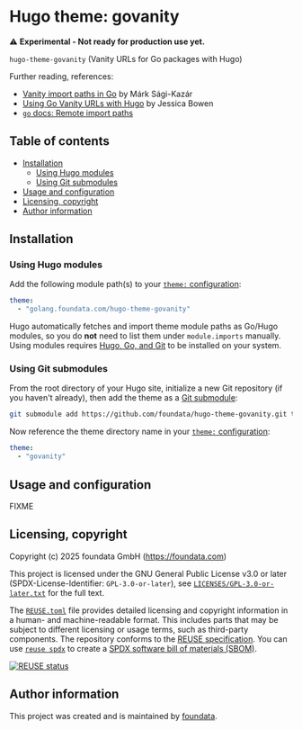 # Hugo theme: govanity

⚠️ **Experimental - Not ready for production use yet.**

`hugo-theme-govanity` (Vanity URLs for Go packages with Hugo)

Further reading, references:

* [Vanity import paths in Go](https://sagikazarmark.hu/blog/vanity-import-paths-in-go/) by Márk Sági-Kazár
* [Using Go Vanity URLs with Hugo](https://blog.jbowen.dev/2020/07/using-go-vanity-urls-with-hugo/) by Jessica Bowen
* [`go` docs: Remote import paths](https://pkg.go.dev/cmd/go#hdr-Remote_import_paths)


## Table of contents

- [Installation](#installation)
  - [Using Hugo modules](#installation-hugo-modules)
  - [Using Git submodules](#installation-git-submodules)
- [Usage and configuration](#usage)
- [Licensing, copyright](#licensing-copyright)
- [Author information](#author-information)



## Installation<a id="installation"></a>

### Using Hugo modules<a id="installation-hugo-modules"></a>

Add the following module path(s) to your [`theme:` configuration](https://gohugo.io/hugo-modules/theme-components/):

```yaml
theme:
  - "golang.foundata.com/hugo-theme-govanity"
```

Hugo automatically fetches and import theme module paths as Go/Hugo modules, so you do **not** need to list them under `module.imports` manually. Using modules requires [Hugo, Go, and Git](https://gohugo.io/hugo-modules/use-modules/#prerequisite) to be installed on your system.


### Using Git submodules<a id="installation-git-submodules"></a>

From the root directory of your Hugo site, initialize a new Git repository (if you haven't already), then add the theme as a [Git submodule](https://git-scm.com/book/en/v2/Git-Tools-Submodules):

```bash
git submodule add https://github.com/foundata/hugo-theme-govanity.git themes/govanity
```

Now reference the theme directory name in your [`theme:` configuration](https://gohugo.io/hugo-modules/theme-components/):

```yaml
theme:
  - "govanity"
```


## Usage and configuration<a id="usage"></a>

FIXME




## Licensing, copyright<a id="licensing-copyright"></a>

<!--REUSE-IgnoreStart-->
Copyright (c) 2025 foundata GmbH (https://foundata.com)

This project is licensed under the GNU General Public License v3.0 or later (SPDX-License-Identifier: `GPL-3.0-or-later`), see [`LICENSES/GPL-3.0-or-later.txt`](LICENSES/GPL-3.0-or-later.txt) for the full text.

The [`REUSE.toml`](REUSE.toml) file provides detailed licensing and copyright information in a human- and machine-readable format. This includes parts that may be subject to different licensing or usage terms, such as third-party components. The repository conforms to the [REUSE specification](https://reuse.software/spec/). You can use [`reuse spdx`](https://reuse.readthedocs.io/en/latest/readme.html#cli) to create a [SPDX software bill of materials (SBOM)](https://en.wikipedia.org/wiki/Software_Package_Data_Exchange).
<!--REUSE-IgnoreEnd-->

[![REUSE status](https://api.reuse.software/badge/github.com/foundata/hugo-theme-govanity)](https://api.reuse.software/info/github.com/foundata/hugo-theme-govanity)


## Author information<a id="author-information"></a>

This project was created and is maintained by [foundata](https://foundata.com/).

